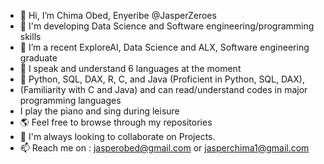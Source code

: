 - 👋 Hi, I’m Chima Obed, Enyeribe @JasperZeroes 
- 👀 I'm developing Data Science and  Software engineering/programming skills
- 🌱 I’m a recent ExploreAI, Data Science and ALX, Software engineering graduate
- 🤭 I speak and understand 6 languages at the moment
- 🐍 Python, SQL, DAX, R, C, and Java (Proficient in Python, SQL, DAX),
-    (Familiarity with C and Java) and can read/understand codes in major programming languages
-    I play the piano and sing during leisure
- 🌎 Feel free to browse through my repositories
- 💞️ I'm always looking to collaborate on Projects.
- 📫 Reach me on : jasperobed@gmail.com or jasperchima1@gmail.com

<!---
Jasperobed/Jasperobed is a ✨ special ✨ repository because its `README.md` (this file) appears on your GitHub profile.
You can click the Preview link to take a look at your changes.
--->
